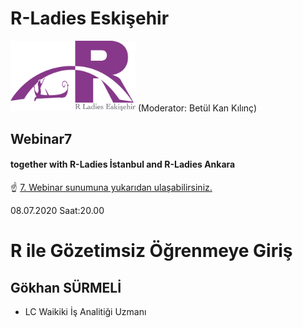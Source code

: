 # R-Ladies Eskişehir 

<img src="https://github.com/bkanx/R-Ladies-EskisehR-Stickers/blob/master/Init.png" width="200"> (Moderator: Betül Kan Kılınç)


## Webinar7

#### together with R-Ladies İstanbul and R-Ladies Ankara

:point_up:   [7. Webinar sunumuna yukarıdan ulaşabilirsiniz.](https://github.com/rladies/meetup-presentations_eskisehir/tree/master/8thMeetup)

08.07.2020 Saat:20.00

# R ile Gözetimsiz Öğrenmeye Giriş

## Gökhan SÜRMELİ

  
  - LC Waikiki İş Analitiği Uzmanı
